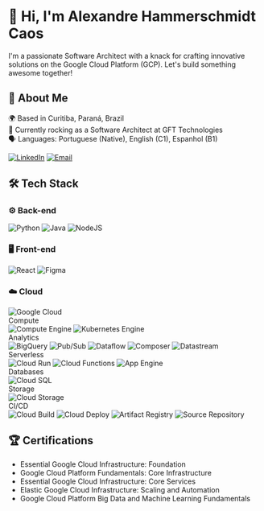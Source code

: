 # 👋 Hi, I'm Alexandre Hammerschmidt Caos

I'm a passionate Software Architect with a knack for crafting innovative solutions on the Google Cloud Platform (GCP). Let's build something awesome together!

## 🌟 About Me

🌍 Based in Curitiba, Paraná, Brazil \
💼 Currently rocking as a Software Architect at GFT Technologies \
🗣️ Languages: Portuguese (Native), English (C1), Espanhol (B1)

[![LinkedIn](https://img.shields.io/badge/Linkedin-%230077B5.svg?style=flat&logo=linkedin&logoColor=white)](<https://www.linkedin.com/in/alexandrehcaos/>)
[![Email](https://img.shields.io/badge/Email-%230078D4.svg?style=flat&logo=microsoft-outlook&logoColor=white)](mailto:alexandrecaos@hotmail.com)

## 🛠️ Tech Stack

### ⚙️ Back-end

![Python](https://img.shields.io/badge/python-3670A0?style=flat&logo=python&logoColor=ffdd54)
![Java](https://img.shields.io/badge/java-%23ED8B00.svg?style=flat&logo=openjdk&logoColor=white)
![NodeJS](https://img.shields.io/badge/Node.js-6DA55F?style=flat&logo=node.js&logoColor=white)

### 🖥️ Front-end

![React](https://img.shields.io/badge/React-%2320232a.svg?style=flat&logo=react&logoColor=%2361DAFB)
![Figma](https://img.shields.io/badge/Figma-%23F24E1E.svg?style=flat&logo=figma&logoColor=white)

### ☁️ Cloud

![Google Cloud](https://img.shields.io/badge/Google%20Cloud-%234285F4.svg?style=flat&logo=google-cloud&logoColor=white) \
Compute \
![Compute Engine](https://img.shields.io/badge/Compute%20Engine-4285F4?style=flat&logo=google-cloud&logoColor=white)
![Kubernetes Engine](https://img.shields.io/badge/Kubernetes%20Engine-4285F4?style=flat&logo=google-cloud&logoColor=white) \
Analytics \
![BigQuery](https://img.shields.io/badge/BigQuery-4285F4?style=flat&logo=googlebigquery&logoColor=white)
![Pub/Sub](https://img.shields.io/badge/Pub%2FSub-4285F4?style=flat&logo=googlepubsub&logoColor=white)
![Dataflow](https://img.shields.io/badge/Dataflow-4285F4?style=flat&logo=googledataflow&logoColor=white)
![Composer](https://img.shields.io/badge/Composer-4285F4?style=flat&logo=google-cloud&logoColor=white)
![Datastream](https://img.shields.io/badge/Datastream-4285F4?style=flat&logo=google-cloud&logoColor=white) \
Serverless \
![Cloud Run](https://img.shields.io/badge/Cloud%20Run-4285F4?style=flat&logo=google-cloud&logoColor=white)
![Cloud Functions](https://img.shields.io/badge/Cloud%20Functions-4285F4?style=flat&logo=google-cloud&logoColor=white)
![App Engine](https://img.shields.io/badge/App%20Engine-4285F4?style=flat&logo=google-cloud&logoColor=white) \
Databases \
![Cloud SQL](https://img.shields.io/badge/Cloud%20SQL-4285F4?style=flat&logo=google-cloud&logoColor=white) \
Storage \
![Cloud Storage](https://img.shields.io/badge/Cloud%20Storage-4285F4?style=flat&logo=googlecloudstorage&logoColor=white) \
CI/CD \
![Cloud Build](https://img.shields.io/badge/Cloud%20Build-4285F4?style=flat&logo=google-cloud&logoColor=white)
![Cloud Deploy](https://img.shields.io/badge/Cloud%20Deploy-4285F4?style=flat&logo=google-cloud&logoColor=white)
![Artifact Registry](https://img.shields.io/badge/Cloud%20Functions-4285F4?style=flat&logo=google-cloud&logoColor=white)
![Source Repository](https://img.shields.io/badge/Cloud%20Storage-4285F4?style=flat&logo=google-cloud&logoColor=white)

## 🏆 Certifications

- Essential Google Cloud Infrastructure: Foundation
- Google Cloud Platform Fundamentals: Core Infrastructure
- Essential Google Cloud Infrastructure: Core Services
- Elastic Google Cloud Infrastructure: Scaling and Automation
- Google Cloud Platform Big Data and Machine Learning Fundamentals

<!-- ## 📈 Stats

![Alexandre's GitHub stats](https://github-readme-stats.vercel.app/api?username=AlexandreCaos&show_icons=true&theme=radical) -->
